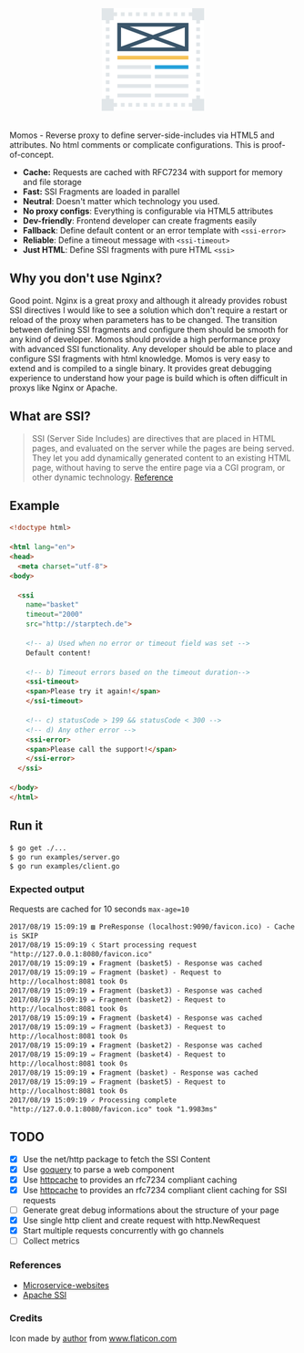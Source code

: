 <p align="center">
    <img src="logo.png" alt="Momos logo" /><br /><br />
</p>

Momos - Reverse proxy to define server-side-includes via HTML5 and attributes. No html comments or complicate configurations. This is proof-of-concept. 

- **Cache:** Requests are cached with RFC7234 with support for memory and file storage
- **Fast:** SSI Fragments are loaded in parallel
- **Neutral**: Doesn't matter which technology you used.
- **No proxy configs**: Everything is configurable via HTML5 attributes
- **Dev-friendly**: Frontend developer can create fragments easily
- **Fallback**: Define default content or an error template with `<ssi-error>`
- **Reliable**: Define a timeout message with `<ssi-timeout>`
- **Just HTML**: Define SSI fragments with pure HTML `<ssi>`

## Why you don't use Nginx?
Good point. Nginx is a great proxy and although it already provides robust SSI directives I would like to see a solution which don't require a restart or reload of the proxy when parameters has to be changed. The transition between defining SSI fragments and configure them should be smooth for any kind of developer. Momos should provide a high performance proxy with advanced SSI functionality. Any developer should be able to place and configure SSI fragments with html knowledge. Momos is very easy to extend and is compiled to a single binary. It provides great debugging experience to understand how your page is build which is often difficult in proxys like Nginx or Apache.

## What are SSI?

> SSI (Server Side Includes) are directives that are placed in HTML pages, and evaluated on the server while the pages are being served. They let you add dynamically generated content to an existing HTML page, without having to serve the entire page via a CGI program, or other dynamic technology.
[Reference](https://httpd.apache.org/docs/current/howto/ssi.html#page-header)


## Example
```html
<!doctype html>

<html lang="en">
<head>
  <meta charset="utf-8">
<body>

  <ssi
    name="basket"
    timeout="2000"
    src="http://starptech.de">

    <!-- a) Used when no error or timeout field was set -->
    Default content!
    
    <!-- b) Timeout errors based on the timeout duration-->
    <ssi-timeout>
    <span>Please try it again!</span>
    </ssi-timeout>
    
    <!-- c) statusCode > 199 && statusCode < 300 -->
    <!-- d) Any other error -->
    <ssi-error>
    <span>Please call the support!</span>
    </ssi-error>
  </ssi>
  
</body>
</html>
```

## Run it

```
$ go get ./...
$ go run examples/server.go
$ go run examples/client.go
```
### Expected output
Requests are cached for 10 seconds `max-age=10`
```
2017/08/19 15:09:19 ▨ PreResponse (localhost:9090/favicon.ico) - Cache is SKIP
2017/08/19 15:09:19 ☇ Start processing request "http://127.0.0.1:8080/favicon.ico"
2017/08/19 15:09:19 ★ Fragment (basket5) - Response was cached
2017/08/19 15:09:19 ➫ Fragment (basket) - Request to http://localhost:8081 took 0s
2017/08/19 15:09:19 ★ Fragment (basket3) - Response was cached
2017/08/19 15:09:19 ➫ Fragment (basket2) - Request to http://localhost:8081 took 0s
2017/08/19 15:09:19 ★ Fragment (basket4) - Response was cached
2017/08/19 15:09:19 ➫ Fragment (basket3) - Request to http://localhost:8081 took 0s
2017/08/19 15:09:19 ★ Fragment (basket2) - Response was cached
2017/08/19 15:09:19 ➫ Fragment (basket4) - Request to http://localhost:8081 took 0s
2017/08/19 15:09:19 ★ Fragment (basket) - Response was cached
2017/08/19 15:09:19 ➫ Fragment (basket5) - Request to http://localhost:8081 took 0s
2017/08/19 15:09:19 ✓ Processing complete "http://127.0.0.1:8080/favicon.ico" took "1.9983ms"
```


## TODO
- [X] Use the net/http package to fetch the SSI Content
- [X] Use [goquery](https://github.com/PuerkitoBio/goquery) to parse a web component
- [X] Use [httpcache](https://github.com/lox/httpcache) to provides an rfc7234 compliant caching
- [X] Use [httpcache](https://github.com/gregjones/httpcache) to provides an rfc7234 compliant client caching for SSI requests
- [ ] Generate great debug informations about the structure of your page
- [X] Use single http client and create request with http.NewRequest
- [X] Start multiple requests concurrently with go channels
- [ ] Collect metrics

### References
- [Microservice-websites](https://gustafnk.github.io/microservice-websites/#integration-techniques)
- [Apache SSI](https://httpd.apache.org/docs/current/howto/ssi.html#page-header)
### Credits
Icon made by [author](https://www.flaticon.com/authors/dinosoftlabs) from www.flaticon.com
